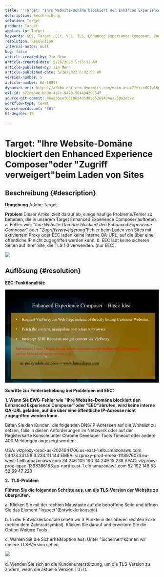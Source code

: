 ```yaml
---
title: '"Target: "Ihre Website-Domäne blockiert den Enhanced Experience Composer"oder "Zugriff verweigert"beim Laden von Sites'
description: Beschreibung
solution: Target
product: Target
applies-to: Target
keywords: KCS, Target, EEC, VEC, TLS, Enhanced Experience Composer, Zugriffsverweigerung, Website-Domäne, Blockierung, Fehlerbehebung
resolution: Resolution
internal-notes: null
bug: false
article-created-by: Jim Menn
article-created-date: 5/26/2023 5:55:31 AM
article-published-by: Jim Menn
article-published-date: 5/26/2023 6:02:50 AM
version-number: 5
article-number: KA-18997
dynamics-url: https://adobe-ent.crm.dynamics.com/main.aspx?forceUCI=1&pagetype=entityrecord&etn=knowledgearticle&id=937954eb-89fb-ed11-8849-6045bd006295
exl-id: b72ca64e-bb0e-4a7c-9478-56449429854f
source-git-commit: 46a836cef051968405d8965268404ea258a2eb7e
workflow-type: tm+mt
source-wordcount: '301'
ht-degree: 1%

---
```


# Target: &quot;Ihre Website-Domäne blockiert den Enhanced Experience Composer&quot;oder &quot;Zugriff verweigert&quot;beim Laden von Sites

## Beschreibung {#description}


<b>Umgebung</b>
Adobe Target

<b>Problem</b>
Dieser Artikel zielt darauf ab, einige häufige Probleme/Fehler zu beheben, die in unserem Target Enhanced Experience Composer auftreten.
a. Fehler wie: &quot;*Ihre Website-Domäne blockiert den Enhanced Experience Composer*&quot; oder &quot;*Zugriffsverweigerung*&quot;Fehler beim Laden von Sites mit aktiviertem Proxy oder EEC laden keine interne QA-URL, auf die über eine öffentliche IP nicht zugegriffen werden kann.
b. EEC lädt keine sicheren Seiten auf Ihrer Site, die TLS 1.0 verwenden. (nur EEC).

![](https://adobe-ent.crm.dynamics.com/api/data/v9.0/msdyn_knowledgearticleimages%289163ac73-37ab-ec11-983f-000d3a349523%29/msdyn_blobfile/$value)


## Auflösung {#resolution}


<b>EEC-Funktionalität:</b>

![](assets/6ea1c39f-52ab-ec11-983f-000d3a3496ef.png)



<b>Schritte zur Fehlerbehebung bei Problemen mit EEC:</b>

<b>1. Wenn Sie EWG-Fehler wie &quot;Ihre Website-Domäne blockiert den Enhanced Experience Composer&quot;oder &quot;EEC&quot;abrufen, wird keine interne QA-URL geladen, auf die über eine öffentliche IP-Adresse nicht zugegriffen werden kann.</b>

Bitten Sie den Kunden, die folgenden DNS/IP-Adressen auf die Whitelist zu setzen, falls in diesen Anforderungen im Netzwerk oder auf der Registerkarte Konsole unter Chrome Developer Tools Timeout oder andere 400 Meldungen angezeigt werden:

USA: vizproxy-prod-us-2024941706.us-east-1.elb.amazonaws.com.
54.173.241.58 3.234.111.144 EMEA: vizproxy-prod-emea-1118976074.eu-west-1.elb.amazonaws.com
34 246 105 190 34 249 15 238 APAC: vizproxy-prod-apac-1398366183.ap-northeast-1.elb.amazonaws.com
52 192 148 53 52 69 47 228



<b>2.  TLS-Problem</b>

<b>Führen Sie die folgenden Schritte aus, um die TLS-Version der Website zu überprüfen:</b>

a. Klicken Sie mit der rechten Maustaste auf die betroffene Seite und öffnen Sie das Element &quot;Inspect&quot;(Entwicklerkonsole)

b. In der Entwicklerkonsole sehen wir 3 Punkte in der oberen rechten Ecke (neben dem Zahnradsymbol). Klicken Sie darauf und erweitern Sie die Option Weitere Tools .

c. Wählen Sie die Sicherheitsoption aus. Unter &quot;Sicherheit&quot;können wir unsere TLS-Version sehen.

![](https://experienceleague.adobe.com/docs/target/assets/firefox_more_info_3.png?lang=en)

d. Wenden Sie sich an die Kundenunterstützung, um die TLS-Version zu ändern, wenn die aktuelle Version 1.0 ist.
